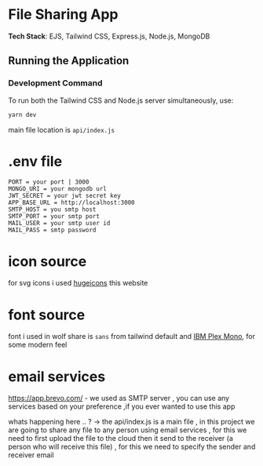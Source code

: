# File Sharing App

**Tech Stack**: EJS, Tailwind CSS, Express.js, Node.js, MongoDB

## Running the Application

### Development Command

To run both the Tailwind CSS and Node.js server simultaneously, use:

```bash
yarn dev
```
main file location is  `api/index.js`



# .env file
```
PORT = your port | 3000
MONGO_URI = your mongodb url
JWT_SECRET = your jwt secret key
APP_BASE_URL = http://localhost:3000
SMTP_HOST = you smtp host
SMTP_PORT = your smtp port
MAIL_USER = your smtp user id
MAIL_PASS = smtp password

```

# icon source

for svg icons i used [hugeicons](https://hugeicons.com/) this website

# font source
font i used in wolf share is `sans` from tailwind default and [IBM Plex Mono](https://fonts.google.com/specimen/IBM+Plex+Mono), for some modern feel


# email services
https://app.brevo.com/ - we used as SMTP  server , you can use any services based on your preference ,if you ever wanted to use this app


whats happening here .. ?
-> the api/index.js is a main file , in this project we are going to share any file to any person using email services , for this we need to first upload the file to the cloud then it send to the receiver (a person who will receive this file) , for this we need to specify the sender and receiver email 
